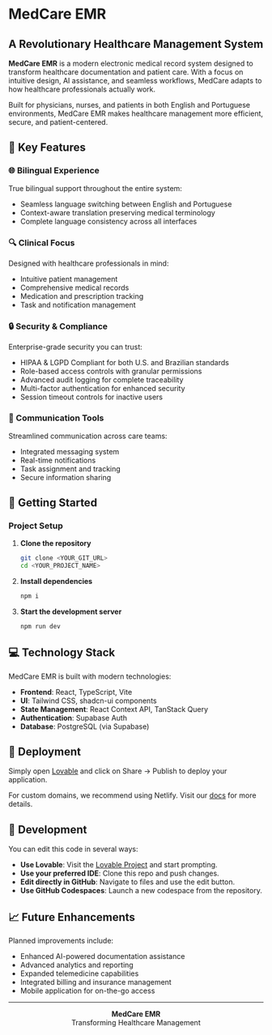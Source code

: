 
# MedCare EMR

## A Revolutionary Healthcare Management System

**MedCare EMR** is a modern electronic medical record system designed to transform healthcare documentation and patient care. With a focus on intuitive design, AI assistance, and seamless workflows, MedCare adapts to how healthcare professionals actually work.

Built for physicians, nurses, and patients in both English and Portuguese environments, MedCare EMR makes healthcare management more efficient, secure, and patient-centered.

## 🌟 Key Features

### 🌐 Bilingual Experience

True bilingual support throughout the entire system:
- Seamless language switching between English and Portuguese
- Context-aware translation preserving medical terminology
- Complete language consistency across all interfaces

### 🔍 Clinical Focus

Designed with healthcare professionals in mind:
- Intuitive patient management
- Comprehensive medical records
- Medication and prescription tracking
- Task and notification management

### 🔒 Security & Compliance

Enterprise-grade security you can trust:
- HIPAA & LGPD Compliant for both U.S. and Brazilian standards
- Role-based access controls with granular permissions
- Advanced audit logging for complete traceability
- Multi-factor authentication for enhanced security
- Session timeout controls for inactive users

### 💬 Communication Tools

Streamlined communication across care teams:
- Integrated messaging system
- Real-time notifications
- Task assignment and tracking
- Secure information sharing

## 🚀 Getting Started

### Project Setup

1. **Clone the repository**
   ```sh
   git clone <YOUR_GIT_URL>
   cd <YOUR_PROJECT_NAME>
   ```

2. **Install dependencies**
   ```sh
   npm i
   ```

3. **Start the development server**
   ```sh
   npm run dev
   ```

## 💻 Technology Stack

MedCare EMR is built with modern technologies:

- **Frontend**: React, TypeScript, Vite
- **UI**: Tailwind CSS, shadcn-ui components
- **State Management**: React Context API, TanStack Query
- **Authentication**: Supabase Auth
- **Database**: PostgreSQL (via Supabase)

## 📱 Deployment

Simply open [Lovable](https://lovable.dev/projects/d020a766-3e82-435e-a30b-6267c420b937) and click on Share -> Publish to deploy your application.

For custom domains, we recommend using Netlify. Visit our [docs](https://docs.lovable.dev/tips-tricks/custom-domain/) for more details.

## 🔧 Development

You can edit this code in several ways:

- **Use Lovable**: Visit the [Lovable Project](https://lovable.dev/projects/d020a766-3e82-435e-a30b-6267c420b937) and start prompting.
- **Use your preferred IDE**: Clone this repo and push changes.
- **Edit directly in GitHub**: Navigate to files and use the edit button.
- **Use GitHub Codespaces**: Launch a new codespace from the repository.

## 📈 Future Enhancements

Planned improvements include:
- Enhanced AI-powered documentation assistance
- Advanced analytics and reporting
- Expanded telemedicine capabilities
- Integrated billing and insurance management
- Mobile application for on-the-go access

---

<p align="center">
  <b>MedCare EMR</b><br>
  Transforming Healthcare Management<br>
</p>
